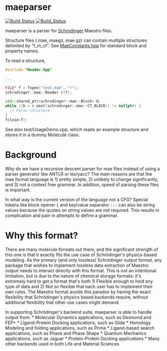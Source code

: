 # maeparser
[![Build Status](https://travis-ci.org/schrodinger/maeparser.svg?branch=master)](https://travis-ci.org/schrodinger/maeparser)
[![Build_Status](https://ci.appveyor.com/api/projects/status/github/schrodinger/maeparser?branch=master&svg=true)](https://ci.appveyor.com/project/torcolvin/maeparser)

maeparser is a parser for [Schrodinger](https://www.schrodinger.com/) Maestro
files.

Structure files (.mae,.maegz,.mae.gz) can contain multiple structures
delimited by "f_m_ct".  See [MaeConstants.hpp](MaeConstants.hpp) 
for standard block and property names.

To read a structure,

```C++
#include "Reader.hpp"

...

FILE* f = fopen("test.mae", "r");
schrodinger::mae::Reader r(f);

std::shared_ptr<schrodinger::mae::Block> b;
while ((b = r.next(schrodinger::mae::CT_BLOCK)) != nullptr) {
  // Parse structure
}
fclose(f);
```

See also test/UsageDemo.cpp, which reads an example structure and
stores it in a dummy Molecule class.

Background
==========

Why do we have a recursive descent parser for mae files instead of using a
parser generator like ANTLR or lex/yacc? The main reasons are that the mae
format language is 1) pretty simple, 2) unlikely to change significantly,
and 3) not a context free grammar. In addition, speed of parsing these
files is important.

In what way is the current version of the language not a CFG? Special tokens
like block opener `{` and key/value separator `:::` can also be string
values because the quotes on string values are not required. This results in
complication and pain in attempts to define a grammar.

Why this format?
=================

There are many molecule formats out there, and the significant strength of this
one is that it exactly fits the use case of Schrödinger's physics-based
modeling.  As the primary (and only lossless) Schrödinger output format, any
package that wishes to implement lossless data extraction of Maestro output
needs to interact directly with this format.  This is not an intentional
limitation, but is due to the nature of chemical storage formats: it's
extremely hard to get a format that's both 1) Flexible enough to hold any type
of data and 2) Not so flexible that each user has to implement their own rules.
The Maestro format avoids this paradox by having the exact flexibility
that Schrödinger's physics based backends require, without additional
flexibility that other use cases might demand.

In supporting Schrödinger's backend suite, maeparser is able
to handle output from:
    * Molecular Dynamics applications, such as Desmond and FEP+
    * Ligand-Protein Docking applications, such as Glide
    * Homology Modeling and folding applications, such as Prime
    * Ligand-based search applications, such as Phase and Phase Shape
    * Quantum Mechanics applications, such as Jaguar
    * Protein-Protein Docking applications
    * Many other backends used in both Life and Material Sciences
